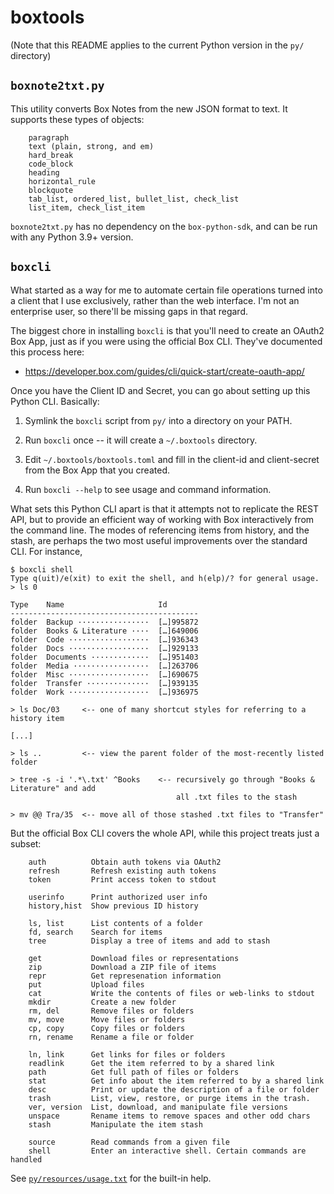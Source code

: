# boxtools

(Note that this README applies to the current Python version in the `py/` directory)

## `boxnote2txt.py`

This utility converts Box Notes from the new JSON format to text. It supports these types
of objects:

```
    paragraph
    text (plain, strong, and em)
    hard_break
    code_block
    heading
    horizontal_rule
    blockquote
    tab_list, ordered_list, bullet_list, check_list
    list_item, check_list_item
```

`boxnote2txt.py` has no dependency on the `box-python-sdk`, and can be run with any Python
3.9+ version.


## `boxcli`

What started as a way for me to automate certain file operations turned into a client that
I use exclusively, rather than the web interface. I'm not an enterprise user, so there'll
be missing gaps in that regard.

The biggest chore in installing `boxcli` is that you'll need to create an OAuth2 Box App,
just as if you were using the official Box CLI. They've documented this process here:

* https://developer.box.com/guides/cli/quick-start/create-oauth-app/

Once you have the Client ID and Secret, you can go about setting up this Python CLI.
Basically:

1. Symlink the `boxcli` script from `py/` into a directory on your PATH.

2. Run `boxcli` once -- it will create a `~/.boxtools` directory.

3. Edit `~/.boxtools/boxtools.toml` and fill in the client-id and client-secret from the
   Box App that you created.

4. Run `boxcli --help` to see usage and command information.

What sets this Python CLI apart is that it attempts not to replicate the REST API, but to
provide an efficient way of working with Box interactively from the command line. The
modes of referencing items from history, and the stash, are perhaps the two most useful
improvements over the standard CLI. For instance,

```
$ boxcli shell
Type q(uit)/e(xit) to exit the shell, and h(elp)/? for general usage.
> ls 0

Type    Name                     Id
------------------------------------------
folder  Backup ················  […]995872
folder  Books & Literature ····  […]649006
folder  Code ··················  […]936343
folder  Docs ··················  […]929133
folder  Documents ·············  […]951403
folder  Media ·················  […]263706
folder  Misc ··················  […]690675
folder  Transfer ··············  […]939135
folder  Work ··················  […]936975

> ls Doc/03     <-- one of many shortcut styles for referring to a history item

[...]

> ls ..         <-- view the parent folder of the most-recently listed folder

> tree -s -i '.*\.txt' ^Books    <-- recursively go through "Books & Literature" and add
                                     all .txt files to the stash

> mv @@ Tra/35  <-- move all of those stashed .txt files to "Transfer"
```

But the official Box CLI covers the whole API, while this project treats just a subset:

```
    auth          Obtain auth tokens via OAuth2
    refresh       Refresh existing auth tokens
    token         Print access token to stdout

    userinfo      Print authorized user info
    history,hist  Show previous ID history

    ls, list      List contents of a folder
    fd, search    Search for items
    tree          Display a tree of items and add to stash

    get           Download files or representations
    zip           Download a ZIP file of items
    repr          Get represenation information
    put           Upload files
    cat           Write the contents of files or web-links to stdout
    mkdir         Create a new folder
    rm, del       Remove files or folders
    mv, move      Move files or folders
    cp, copy      Copy files or folders
    rn, rename    Rename a file or folder

    ln, link      Get links for files or folders
    readlink      Get the item referred to by a shared link
    path          Get full path of files or folders
    stat          Get info about the item referred to by a shared link
    desc          Print or update the description of a file or folder
    trash         List, view, restore, or purge items in the trash.
    ver, version  List, download, and manipulate file versions
    unspace       Rename items to remove spaces and other odd chars
    stash         Manipulate the item stash

    source        Read commands from a given file
    shell         Enter an interactive shell. Certain commands are handled
```

See [`py/resources/usage.txt`](py/resources/usage.txt) for the built-in help.
